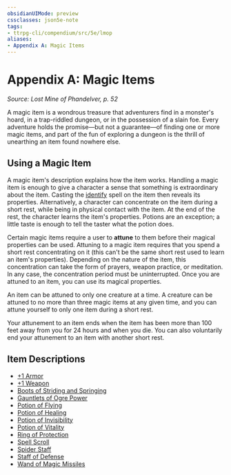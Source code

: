 ```yaml
---
obsidianUIMode: preview
cssclasses: json5e-note
tags:
- ttrpg-cli/compendium/src/5e/lmop
aliases:
- Appendix A: Magic Items
---
```

# Appendix A: Magic Items
*Source: Lost Mine of Phandelver, p. 52* 

A magic item is a wondrous treasure that adventurers find in a monster's hoard, in a trap-riddled dungeon, or in the possession of a slain foe. Every adventure holds the promise—but not a guarantee—of finding one or more magic items, and part of the fun of exploring a dungeon is the thrill of unearthing an item found nowhere else.

## Using a Magic Item

A magic item's description explains how the item works. Handling a magic item is enough to give a character a sense that something is extraordinary about the item. Casting the [identify](Інструменти%20ДМ/CLI/spells/identify-xphb.md) spell on the item then reveals its properties. Alternatively, a character can concentrate on the item during a short rest, while being in physical contact with the item. At the end of the rest, the character learns the item's properties. Potions are an exception; a little taste is enough to tell the taster what the potion does.

Certain magic items require a user to **attune** to them before their magical properties can be used. Attuning to a magic item requires that you spend a short rest concentrating on it (this can't be the same short rest used to learn an item's properties). Depending on the nature of the item, this concentration can take the form of prayers, weapon practice, or meditation. In any case, the concentration period must be uninterrupted. Once you are attuned to an item, you can use its magical properties.

An item can be attuned to only one creature at a time. A creature can be attuned to no more than three magic items at any given time, and you can attune yourself to only one item during a short rest.

Your attunement to an item ends when the item has been more than 100 feet away from you for 24 hours and when you die. You can also voluntarily end your attunement to an item with another short rest.

## Item Descriptions

- [+1 Armor](Інструменти%20ДМ/CLI/items/1-armor-xdmg.md)  
- [+1 Weapon](Інструменти%20ДМ/CLI/items/1-weapon-xdmg.md)  
- [Boots of Striding and Springing](Інструменти%20ДМ/CLI/items/boots-of-striding-and-springing-xdmg.md)  
- [Gauntlets of Ogre Power](Інструменти%20ДМ/CLI/items/gauntlets-of-ogre-power-xdmg.md)  
- [Potion of Flying](Інструменти%20ДМ/CLI/items/potion-of-flying-xdmg.md)  
- [Potion of Healing](Інструменти%20ДМ/CLI/items/potion-of-healing-xdmg.md)  
- [Potion of Invisibility](Інструменти%20ДМ/CLI/items/potion-of-invisibility-xdmg.md)  
- [Potion of Vitality](Інструменти%20ДМ/CLI/items/potion-of-vitality-xdmg.md)  
- [Ring of Protection](Інструменти%20ДМ/CLI/items/ring-of-protection-xdmg.md)  
- [Spell Scroll](Інструменти%20ДМ/CLI/items/spell-scroll-xdmg.md)  
- [Spider Staff](Інструменти%20ДМ/CLI/items/spider-staff-lmop.md)  
- [Staff of Defense](Інструменти%20ДМ/CLI/items/staff-of-defense-lmop.md)  
- [Wand of Magic Missiles](Інструменти%20ДМ/CLI/items/wand-of-magic-missiles-xdmg.md)